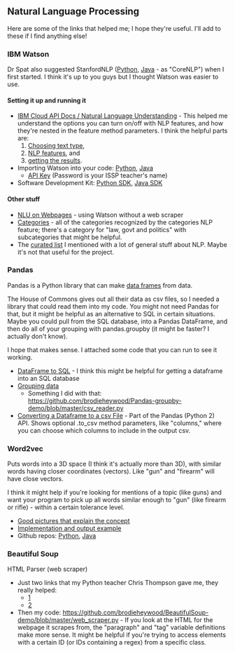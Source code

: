 ## Natural Language Processing
Here are some of the links that helped me; I hope they're useful. I'll add to these if I find anything else!

### IBM Watson
Dr Spat also suggested StanfordNLP ([Python](https://github.com/stanfordnlp/stanfordnlp), [Java](https://github.com/stanfordnlp/CoreNLP) - as "CoreNLP") when I first started. I think it's up to you guys but I thought Watson was easier to use.
#### Setting it up and running it
- [IBM Cloud API Docs / Natural Language Understanding](https://cloud.ibm.com/apidocs/natural-language-understanding?code=python) - This helped me understand the options you can turn on/off with NLP features, and how they're nested in the feature method parameters. I think the helpful parts are:
  1. [Choosing text type](https://cloud.ibm.com/apidocs/natural-language-understanding?code=python#analyze-text),
  2. [NLP features](https://cloud.ibm.com/apidocs/natural-language-understanding?code=python#text-analytics-features), and
  3. [getting the results](https://cloud.ibm.com/apidocs/natural-language-understanding?code=python#response-details).
- Importing Watson into your code: [Python](https://github.com/watson-developer-cloud/python-sdk/blob/master/examples/natural_language_understanding_v1.py), [Java](https://github.com/watson-developer-cloud/java-sdk/blob/master/examples/src/main/java/com/ibm/watson/natural_language_classifier/v1/NaturalLanguageClassifierExample.java)
  - [API Key](https://www.protectedtext.com/ioto) (Password is your ISSP teacher's name)
- Software Development Kit: [Python SDK](https://github.com/watson-developer-cloud/python-sdk/blob/master/ibm_watson/natural_language_understanding_v1.py), [Java SDK](https://github.com/watson-developer-cloud/java-sdk/tree/master/natural-language-understanding/src)
#### Other stuff
- [NLU on Webpages](https://cloud.ibm.com/docs/services/natural-language-understanding?topic=natural-language-understanding-analyzing-webpages) - using Watson without a web scraper
- [Categories](https://cloud.ibm.com/docs/services/natural-language-understanding?topic=natural-language-understanding-categories-hierarchy) - all of the categories recognized by the categories NLP feature; there's a category for "law, govt and politics" with subcategories that might be helpful.
- The [curated list](https://github.com/keon/awesome-nlp) I mentioned with a lot of general stuff about NLP. Maybe it's not that useful for the project.

### Pandas
Pandas is a Python library that can make [data frames](https://www.tutorialspoint.com/python_pandas/python_pandas_dataframe.htm) from data.

The House of Commons gives out all their data as csv files, so I needed a library that could read them into my code. You might not need Pandas for that, but it might be helpful as an alternative to SQL in certain situations. Maybe you could pull from the SQL database, into a Pandas DataFrame, and then do all of your grouping with pandas.groupby (it might be faster? I actually don't know).

I hope that makes sense. I attached some code that you can run to see it working.
- [DataFrame to SQL](https://github.com/connellblackett/pandas-mssql/blob/master/pandas_mssql/__init__.py) - I think this might be helpful for getting a dataframe into an SQL database
- [Grouping data](https://www.tutorialspoint.com/python_pandas/python_pandas_groupby.htm)
  - Something I did with that: https://github.com/brodieheywood/Pandas-groupby-demo/blob/master/csv_reader.py
- [Converting a Dataframe to a csv File](https://pandas.pydata.org/pandas-docs/stable/reference/api/pandas.DataFrame.to_csv.html) - Part of the Pandas (Python 2) API. Shows optional .to_csv method parameters, like "columns," where you can choose which columns to include in the output csv.

### Word2vec
Puts words into a 3D space (I think it's actually more than 3D), with similar words having closer coordinates (vectors). Like "gun" and "firearm" will have close vectors.

I think it might help if you're looking for mentions of a topic (like guns) and want your program to pick up all words similar enough to "gun" (like firearm or rifle) -  within a certain tolerance level.
- [Good pictures that explain the concept](https://www.tensorflow.org/tutorials/representation/word2vec#the_skip-gram_model)
- [Implementation and output example](https://nbviewer.jupyter.org/github/danielfrg/word2vec/blob/master/examples/word2vec.ipynb#Similarity)
- Github repos: [Python](https://github.com/danielfrg/word2vec), [Java](https://deeplearning4j.org/docs/latest/deeplearning4j-nlp-word2vec)

### Beautiful Soup
HTML Parser (web scraper)
- Just two links that my Python teacher Chris Thompson gave me, they really helped:
  - [1](https://matix.io/extract-text-from-webpage-using-beautifulsoup-and-python/)
  - [2](https://code.datasciencedojo.com/datasciencedojo/tutorials/blob/master/Web%20Scraping%20with%20Python%20and%20BeautifulSoup/Web%20Scraping%20with%20Python%20and%20Beautiful%20Soup.py)
- Then my code: https://github.com/brodieheywood/BeautifulSoup-demo/blob/master/web_scraper.py - If you look at the HTML for the webpage it scrapes from, the "paragraph" and "tag" variable definitions make more sense. It might be helpful if you're trying to access elements with a certain ID (or IDs containing a regex) from a specific class.
